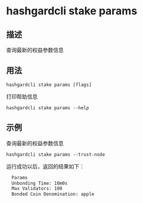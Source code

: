# hashgardcli stake params

## 描述

查询最新的权益参数信息

## 用法

```
hashgardcli stake params [flags]
```

打印帮助信息
```
hashgardcli stake params --help
```

## 示例

查询最新的权益参数信息
```
hashgardcli stake params --trust-node
```

运行成功以后，返回的结果如下：

```txt
  Params 
  Unbonding Time: 10m0s
  Max Validators: 100
  Bonded Coin Denomination: apple
```
